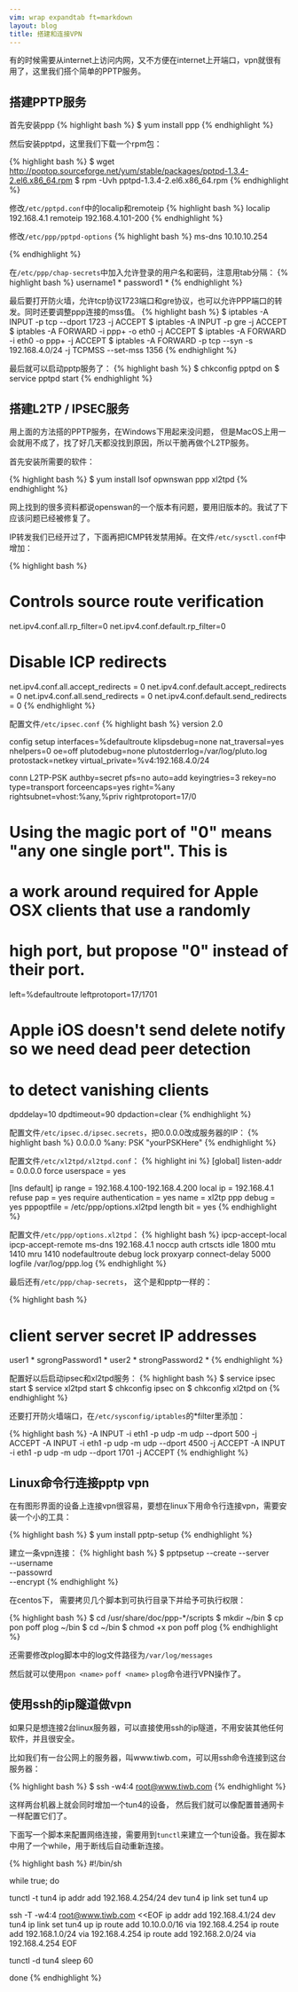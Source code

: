 ```yaml
---
vim: wrap expandtab ft=markdown
layout: blog
title: 搭建和连接VPN
---
```


有的时候需要从internet上访问内网，又不方便在internet上开端口，vpn就很有用了，这里我们搭个简单的PPTP服务。

## 搭建PPTP服务

首先安装ppp
{% highlight bash %}
$ yum install ppp
{% endhighlight %}

然后安装pptpd，这里我们下载一个rpm包：

{% highlight bash %}
$ wget http://poptop.sourceforge.net/yum/stable/packages/pptpd-1.3.4-2.el6.x86_64.rpm
$ rpm -Uvh pptpd-1.3.4-2.el6.x86_64.rpm
{% endhighlight %}

修改`/etc/pptpd.conf`中的localip和remoteip
{% highlight bash %}
localip 192.168.4.1
remoteip 192.168.4.101-200
{% endhighlight %}

修改`/etc/ppp/pptpd-options`
{% highlight bash %}
ms-dns 10.10.10.254

{% endhighlight %}

在`/etc/ppp/chap-secrets`中加入允许登录的用户名和密码，注意用tab分隔：
{% highlight bash %}
username1 * password1 *
{% endhighlight %}

最后要打开防火墙，允许tcp协议1723端口和gre协议，也可以允许PPP端口的转发。同时还要调整ppp连接的mss值。
{% highlight bash %}
$ iptables -A INPUT -p tcp --dport 1723 -j ACCEPT
$ iptables -A INPUT -p gre -j ACCEPT
$ iptables -A FORWARD -i ppp+ -o eth0 -j ACCEPT
$ iptables -A FORWARD -i eth0 -o ppp+ -j ACCEPT
$ iptables -A FORWARD -p tcp --syn -s 192.168.4.0/24 -j TCPMSS --set-mss 1356
{% endhighlight %}

最后就可以启动pptp服务了：
{% highlight bash %}
$ chkconfig pptpd on
$ service pptpd start
{% endhighlight %}


## 搭建L2TP / IPSEC服务

用上面的方法搭的PPTP服务，在Windows下用起来没问题， 但是MacOS上用一会就用不成了，找了好几天都没找到原因，所以干脆再做个L2TP服务。

首先安装所需要的软件：

{% highlight bash %}
$ yum install lsof opwnswan ppp xl2tpd
{% endhighlight %}

网上找到的很多资料都说openswan的一个版本有问题，要用旧版本的。我试了下应该问题已经被修复了。

IP转发我们已经开过了，下面再把ICMP转发禁用掉。在文件`/etc/sysctl.conf`中增加：

{% highlight bash %}
# Controls source route verification
net.ipv4.conf.all.rp_filter=0
net.ipv4.conf.default.rp_filter=0

# Disable ICP redirects
net.ipv4.conf.all.accept_redirects = 0
net.ipv4.conf.default.accept_redirects = 0
net.ipv4.conf.all.send_redirects = 0
net.ipv4.conf.default.send_redirects = 0
{% endhighlight %}

配置文件`/etc/ipsec.conf`
{% highlight bash %}
version       2.0

config setup
  interfaces=%defaultroute
  klipsdebug=none
  nat_traversal=yes
  nhelpers=0
  oe=off
  plutodebug=none
  plutostderrlog=/var/log/pluto.log
  protostack=netkey
  virtual_private=%v4:192.168.4.0/24

conn L2TP-PSK
  authby=secret
  pfs=no
  auto=add
  keyingtries=3
  rekey=no
  type=transport
  forceencaps=yes
  right=%any
  rightsubnet=vhost:%any,%priv
  rightprotoport=17/0
  # Using the magic port of "0" means "any one single port". This is
  # a work around required for Apple OSX clients that use a randomly
  # high port, but propose "0" instead of their port.
  left=%defaultroute
  leftprotoport=17/1701
  # Apple iOS doesn't send delete notify so we need dead peer detection
  # to detect vanishing clients
  dpddelay=10
  dpdtimeout=90
  dpdaction=clear
{% endhighlight %}

配置文件`/etc/ipsec.d/ipsec.secrets`，把0.0.0.0改成服务器的IP：
{% highlight bash %}
0.0.0.0      %any:     PSK     "yourPSKHere"
{% endhighlight %}

配置文件`/etc/xl2tpd/xl2tpd.conf`：
{% highlight ini %}
[global]
listen-addr = 0.0.0.0
force userspace = yes

[lns default]
ip range = 192.168.4.100-192.168.4.200
local ip = 192.168.4.1
refuse pap = yes
require authentication = yes
name = xl2tp
ppp debug = yes
pppoptfile = /etc/ppp/options.xl2tpd
length bit = yes
{% endhighlight %}


配置文件`/etc/ppp/options.xl2tpd`：
{% highlight bash %}
ipcp-accept-local
ipcp-accept-remote
ms-dns 192.168.4.1
noccp
auth
crtscts
idle 1800
mtu 1410
mru 1410
nodefaultroute
debug
lock
proxyarp
connect-delay 5000
logfile /var/log/ppp.log
{% endhighlight %}

最后还有`/etc/ppp/chap-secrets`， 这个是和pptp一样的：

{% highlight bash %}
# client        server  secret                  IP addresses
user1           *       sgrongPassword1         *
user2           *       strongPassword2         *
{% endhighlight %}

配置好以后启动ipsec和xl2tpd服务：
{% highlight bash %}
$ service ipsec start
$ service xl2tpd start
$ chkconfig ipsec on
$ chkconfig xl2tpd on
{% endhighlight %}


还要打开防火墙端口，在`/etc/sysconfig/iptables`的*filter里添加：

{% highlight bash %}
-A INPUT -i eth1 -p udp -m udp --dport 500 -j ACCEPT
-A INPUT -i eth1 -p udp -m udp --dport 4500 -j ACCEPT
-A INPUT -i eth1 -p udp -m udp --dport 1701 -j ACCEPT
{% endhighlight %}


## Linux命令行连接pptp vpn

在有图形界面的设备上连接vpn很容易，要想在linux下用命令行连接vpn，需要安装一个小的工具：

{% highlight bash %}
$ yum install pptp-setup
{% endhighlight %}

建立一条vpn连接：
{% highlight bash %}
$ pptpsetup --create <name> --server <ip> \
            --username <username> \
            --passowrd <password> \
            --encrypt
{% endhighlight %}

在centos下， 需要拷贝几个脚本到可执行目录下并给予可执行权限：

{% highlight bash %}
$ cd /usr/share/doc/ppp-*/scripts
$ mkdir ~/bin
$ cp pon poff plog ~/bin
$ cd ~/bin
$ chmod +x pon poff plog
{% endhighlight %}

还需要修改plog脚本中的log文件路径为`/var/log/messages`

然后就可以使用`pon <name>` `poff <name>` `plog`命令进行VPN操作了。


## 使用ssh的ip隧道做vpn

如果只是想连接2台linux服务器，可以直接使用ssh的ip隧道，不用安装其他任何软件，并且很安全。

比如我们有一台公网上的服务器，叫www.tiwb.com，可以用ssh命令连接到这台服务器：

{% highlight bash %}
$ ssh -w4:4 root@www.tiwb.com
{% endhighlight %}

这样两台机器上就会同时增加一个tun4的设备， 然后我们就可以像配置普通网卡一样配置它们了。

下面写一个脚本来配置网络连接，需要用到`tunctl`来建立一个tun设备。我在脚本中用了一个while，用于断线后自动重新连接。

{% highlight bash %}
#!/bin/sh

while true; do

tunctl -t tun4
ip addr add 192.168.4.254/24 dev tun4
ip link set tun4 up

ssh -T -w4:4 root@www.tiwb.com <<EOF
ip addr add 192.168.4.1/24 dev tun4
ip link set tun4 up
ip route add 10.10.0.0/16 via 192.168.4.254
ip route add 192.168.1.0/24 via 192.168.4.254
ip route add 192.168.2.0/24 via 192.168.4.254
EOF

tunctl -d tun4
sleep 60

done
{% endhighlight %}
